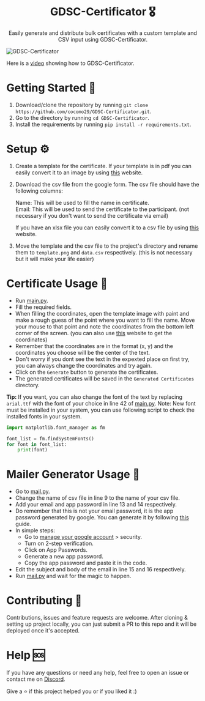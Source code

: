<h1 align="center"> GDSC-Certificator 🎖️ </h1>


<div align="center"></div>

<p align="center">Easily generate and distribute bulk certificates with a custom template and CSV input using GDSC-Certificator.</p>


<img src="https://i.imgur.com/pk9DZl7.png" alt="GDSC-Certificator">


</div>
</br>

Here is a [video](https://youtu.be/969ZkS1uRQg) showing how to GDSC-Certificator.

# Getting Started 🚀
1. Download/clone the repository by running `git clone https://github.com/cocomo29/GDSC-Certificator.git`.
2. Go to the directory by running `cd GDSC-Certificator`.
3. Install the requirements by running `pip install -r requirements.txt`.

# Setup ⚙️
1. Create a template for the certificate. If your template is in pdf you can easily convert it to an image by using [this](https://www.ilovepdf.com/pdf_to_jpg) website.
2. Download the csv file from the google form. The csv file should have the following columns:

    Name: This will be used to fill the name in certificate.</br>Email: This will be used to send the certificate to the participant. (not necessary if you don't want to send the certificate via email)
    
    If you have an xlsx file you can easily convert it to a csv file by using [this](https://www.ilovepdf.com/excel_to_csv) website.
3. Move the template and the csv file to the project's directory and rename them to `template.png` and `data.csv` respectively. (this is not necessary but it will make your life easier)

# Certificate  Usage 📖
* Run [main.py](GUI/main.py).
* Fill the required fields.
* When filling the coordinates, open the template image with paint and make a rough guess of the point where you want to fill the name. Move your mouse to that point and note the coordinates from the bottom left corner of the screen. (you can also use [this](https://yangcha.github.io/iview/iview.html) website to get the coordinates)
* Remember that the coordinates are in the format (x, y) and the coordinates you choose will be the center of the text.
* Don't worry if you dont see the text in the expexted place on first try, you can always change the coordinates and try again.
* Click on the `Generate` button to generate the certificates.
* The generated certificates will be saved in the `Generated Certificates` directory.

**Tip:** If you want, you can also change the font of the text by replacing `arial.ttf` with the font of your choice in line 42 of [main.py](GUI/main.py).
Note: New font must be installed in your system, you can use following script to check the installed fonts in your system.
```python
import matplotlib.font_manager as fm

font_list = fm.findSystemFonts()
for font in font_list:
    print(font)
```

# Mailer Generator Usage 📖
* Go to [mail.py](mail.py).
* Change the name of csv file in line 9 to the name of your csv file.
* Add your email and app password in line 13 and 14 respectively.  
* Do remember that this is not your email password, it is the app password generated by google. You can generate it by following [this](https://support.google.com/accounts/answer/185833?hl=en) guide. 
* In simple steps:
  * Go to  [manage your google account](https://myaccount.google.com/u/0/security?hl=en_GB) > security.
  * Turn on 2-step verification.
  * Click on App Passwords.
  * Generate a new app password.
  * Copy the app password and paste it in the code.
* Edit the subject and body of the email in line 15 and 16 respectively.
* Run [mail.py](mail.py) and wait for the magic to happen.

# Contributing 🤝
Contributions, issues and feature requests are welcome. After cloning & setting up project locally, you can just submit a PR to this repo and it will be deployed once it's accepted.

# Help 🆘
If you have any questions or need any help, feel free to open an issue or contact me on [Discord](https://discordapp.com/users/558261366776004648/).

Give a ⭐️ if this project helped you or if you liked it :)
